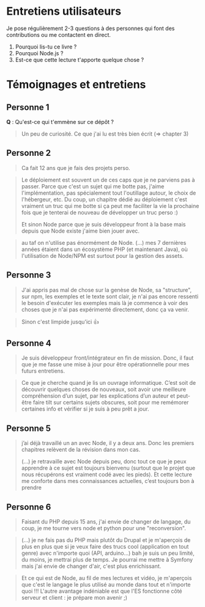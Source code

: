# Entretiens utilisateurs

Je pose régulièrement 2-3 questions à des personnes qui font des contributions ou me contactent en direct.

1. Pourquoi lis-tu ce livre ?
2. Pourquoi Node.js ?
3. Est-ce que cette lecture t'apporte quelque chose ?


# Témoignages et entretiens

## Personne 1

**Q** : Qu'est-ce qui t'emmène sur ce dépôt ?

> Un peu de curiosité. Ce que j'ai lu est très bien écrit (=> chapter 3)

## Personne 2

> Ca fait 12 ans que je fais des projets perso.

> Le déploiement est souvent un de ces caps que je ne parviens pas à passer. Parce que c'est un sujet qui me botte pas, j'aime l'implémentation, pas spécialement tout l'outillage autour, le choix de l'hébergeur, etc. Du coup, un chapitre dédié au déploiement c'est vraiment un truc qui me botte si ça peut me faciliter la vie la prochaine fois que je tenterai de nouveau de développer un truc perso :)
>
> Et sinon Node parce que je suis développeur front à la base mais depuis que Node existe j'aime bien jouer avec.

> au taf on n'utilise pas énormément de Node. (…) mes 7 dernières années étaient dans un écosystème PHP (et maintenant Java), où l'utilisation de Node/NPM est surtout pour la gestion des assets.

## Personne 3

> J'ai appris pas mal de chose sur la genèse de Node, sa "structure", sur npm, les exemples et le texte sont clair, je n'ai pas encore ressenti le besoin d'exécuter les exemples mais là je commence à voir des choses que je n'ai pas expérimenté directement, donc ça va venir.

> Sinon c'est limpide jusqu'ici 👍

## Personne 4

> Je suis développeur front/intégrateur en fin de mission.
> Donc, il faut que je me fasse une mise à jour pour être opérationnelle pour mes futurs entretiens.

> Ce que je cherche quand je lis un ouvrage informatique. C’est soit de découvrir quelques choses de nouveaux, soit avoir une meilleure compréhension d’un sujet, par les explications d’un auteur et peut-être faire tilt sur certains sujets obscures, soit pour me remémorer certaines info et vérifier si je suis à peu prêt a jour.

## Personne 5

> j’ai déjà travaillé un an avec Node, il y a deux ans. Donc les
> premiers chapitres relèvent de la révision dans mon cas.
>
> (…) je retravaille avec Node depuis peu, donc tout ce
> que je peux apprendre à ce sujet est toujours bienvenu (surtout que le
> projet que nous récupérons est vraiment codé avec les pieds). Et cette
> lecture me conforte dans mes connaissances actuelles, c’est toujours
> bon à prendre

## Personne 6

> Faisant du PHP depuis 15 ans, j'ai envie de changer de langage, du coup, je me tourne vers node et python pour une "reconversion".

> (…) je ne fais pas du PHP mais plutôt du Drupal et je m'aperçois de plus en plus que si je veux faire des trucs cool (application en tout genre) avec n'importe quoi (API, arduino...) bah je suis un peu limité, du moins, je mettrai plus de temps. Je pourrai me mettre à Symfony mais j'ai envie de changer d'air, c'est plus enrichissant.

> Et ce qui est de Node, au fil de mes lectures et vidéo, je m'aperçois que c'est le langage le plus utilisé au monde dans tout et n'importe quoi !!! L'autre avantage indéniable est que l'ES fonctionne côté serveur et client : je prépare mon avenir ;)
